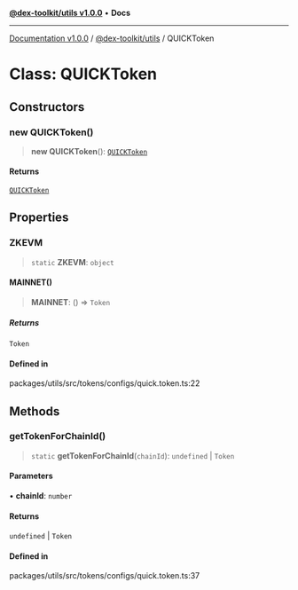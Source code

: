 [**@dex-toolkit/utils v1.0.0**](../README.md) • **Docs**

***

[Documentation v1.0.0](../../../packages.md) / [@dex-toolkit/utils](../README.md) / QUICKToken

# Class: QUICKToken

## Constructors

### new QUICKToken()

> **new QUICKToken**(): [`QUICKToken`](QUICKToken.md)

#### Returns

[`QUICKToken`](QUICKToken.md)

## Properties

### ZKEVM

> `static` **ZKEVM**: `object`

#### MAINNET()

> **MAINNET**: () => `Token`

##### Returns

`Token`

#### Defined in

packages/utils/src/tokens/configs/quick.token.ts:22

## Methods

### getTokenForChainId()

> `static` **getTokenForChainId**(`chainId`): `undefined` \| `Token`

#### Parameters

• **chainId**: `number`

#### Returns

`undefined` \| `Token`

#### Defined in

packages/utils/src/tokens/configs/quick.token.ts:37
